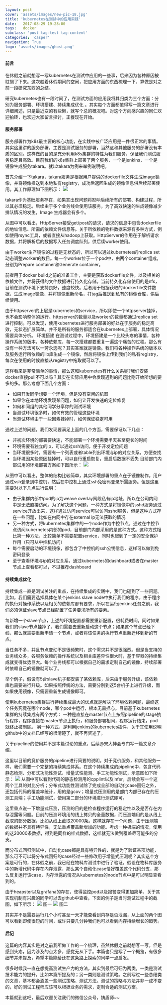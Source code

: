 ```yaml
---
layout: post
cover: 'assets/images/new-pic-18.jpg'
title: 'kubernetes在测试中的应用实践'
date:   2017-08-29 19:28:00
tags: 	docker
subclass: 'post tag-test tag-content'
categories: 'casper'
navigation: True
logo: 'assets/images/ghost.png'
---
```

<h4>前言</h4>
在休假之前就想写一写kubernetes在测试中应用的一些事，后来因为各种原因被耽搁了下来。这次趁着休假期间的空闲，把应用方面的东西梳理一下，算做是对之前一段研究东西的总结。

研究kubernetes也有一段时间了，在测试方面的应用我将其归类为三个方面：分别为服务部署、环境搭建、持续集成优化 。其实每个方面都值得写一篇文章进行详细阐述，只是最近变的有些懒，就写个总的概况吧。对这个方向感兴趣的同仁欢迎拍砖，也欢迎大家留言探讨，正餐现在开始。

<h4>服务部署</h4>
服务部署作为k8s最主要的核心功能，在实践中被广泛应用是一件很正常的事情。其实这里讲的服务部署，主要是测试服务的部署，当然这和其他服务的部署没有本质的区别。这样做的目的是充分利用k8s集群的特性为我们服务，保证我们测试服务稳定且高效。目前我们的k8s集群上部署了两个服务，一个是jenkins，一个是镜像生成服务takara。就以takara为例来举例说明吧。

首先介绍一下takara，takara服务是根据用户提供的dockerfile文件生成image镜像，并将镜像推送到本地私有registry，成功后返回生成的镜像信息供后续部署使用。其工作原理如下图所示：
![](/images/k8s/takara.jpg)

takara作为基础服务存在，如果其出现问题将影响后续所有的部署、构建过程，所以其必须稳定。后续由于多个业务线会使用该服务，为了高效快速的生成镜像减少排队情况的发生，Image 生成器会有多个。

从图中可以看出，HttpServer接受get/post的请求，请求的信息中包含dockerfile的地址信息、所需的依赖文件信息等。关于所依赖的物料数据来源有多种方式，例如使用rsync工具，或者直接从hadoop上获取。HttpServer的作用在于解析请求数据，并将解析后的数据写入任务调度队列，供后续worker使用。

由于worker生产镜像的过程是无状态的，所以可以通过kubernetes的replica set动态调整worker的数目。每一个worker位于一个pod中，由两个container组成，分别为Prepare container和Generate container。

前者用于docker build之前的准备工作，主要是获取dockerfile文件，以及相关的依赖文件，并将获得的文件数据进行持久化存储。当前持久化存储使用的是nfs，目前在测试环境下支持良好，速度较快。后者用于根据获取的dockerfile文件数据，生成image镜像，并将镜像重新命名，打tag后推送到私有的镜像仓库，供后续使用。

由于httpserver的上层是kubernetes的service，所以即使一个httpserver挂掉，也不会影响整体的运行。httpserver的数量以及worker的数量都通过replica set进行控制。可以发现，使用kubernetes进行服务部署的好处在于服务的稳定高效，无状态扩展简单。并不是所有的服务都适合在kubernetes上部署，具体情况需要具体分析。
环境搭建
在测试过程中，环境搭建是一个比较头疼的事情，各种操作系统的版本，各种依赖库，每一次搭建都要重复一遍这个痛苦的过程。那么有没有一种方法可以一劳永逸呢？其实答案就是镜像。我们将各种操作系统的版本以及服务运行所依赖的lib库生成一个镜像，然后将镜像上传到我们的私有registry，每次在使用的时候直接从registry中拖取就可以了。

这样看来是非常简单的事情，那么这和kubernetes有什么关系呢?我们安装docker直接pull不可以吗？其实在实际应用中会发现遇到的问题比刚开始所想的要多的多。那么考虑下面几个方面：
- 如果开发同学想要一个环境，但是没有空闲的机器
- 如果你在本地环境发现某问题，如何让开发快速的定位修复
- 如何和同组的其他同学分享你的测试环境
- 当测试环境很多时，如何有效的管理这些环境
- 当测试环境由于一些因素挂掉时，如何保证稳定可用

通过上述的问题，我们发现要满足上面的几个方面，需要保证以下几点：
- 非初次环境的部署要快速，不能部署一个环境需要半天甚至更长的时间
- 环境需要有独立的ip，可以通过ssh访问，便于开发定位问题
- 当环境很多时，需要有一个列表或者table列出环境与ip的对应关系，方便查找
- 当环境因某些原因挂掉时，可以自行重启恢复，重启后数据不丢失
目前部门内部试用的环境部署方案如下图所示：
![](/images/k8s/ssh.jpg)

从图中可以看出，整体的结构比较简单，其实环境部署的重点在于镜像制作。用户通过ssh登录到中控机，然后在中控机上通过ssh免密码登录所需服务。但是这里需要对以下几点进行说明：
- 由于集群内部中pod的ip为weave overlay网段私有ip地址，所以在公司内网中是无法直接访问。为了解决这个问题，一种方式是将镜像中的sshd服务通过service开放出来，这样通过访问service可以访问sshd服务，但是这种方式存在一些问题，比如在内网中存在external ip无法获取的情况
- 另一种方式，将kubernetes集群中的一个node作为中控节点，通过在中控节点访问kubernetes内部的pod，目前部门内部采用的是这种方式。这种方式相比第一种方法，比较简单不需要配置service，同时也起到了一定的安全保护作用（只可从中控机访问）
- 每个需要启动的环境镜像，都包含了中控机的ssh公钥信息，这样可以做到免密码登录
- 至于查看环境与ip的对应关系，通过kubernetes的dashboard或者在master节点上查看都可以，不过推荐dashboard

<h4>持续集成优化</h4>
持续集成一直是测试关注的重点，在持续集成的实践中，我们也碰到了一些问题。比如，我们需要选择具体在某个jenkins slave node中执行我们的程序，由于程序的执行对操作系统以及相关的依赖库都有要求，所以在运行jenkins任务之前，我们必须保证slave节点已经配置了任务要求所有的要素。

每新增一个slave节点，上述的环境配置都需要重新配置，很耗费时间。同时如果我们的slave节点挂掉了，我们需要去重新启动这个节点；如果这个节点已经下线，那么就需要重新申请一个节点，或者将该任务的执行节点重新迁移到新的节点。

当任务不多，并且节点变动不是很频繁时，这个需求并不是很强烈。但是当支持的业务线众多，各服务依赖的操作系统以及相关库差异性很大时，基于容器的持续集成就变得优势巨大。每个业务线都可以根据自己的需求定制自己的镜像，持续部署时依赖自己的镜像就可以了。

举个例子，假设有5台slave机子都安装了某依赖库，后来由于服务升级，该依赖库也需要进行升级。如果按照传统的方法，需要分别到这5台机子上进行升级，而如果使用镜像，只需要重新生成镜像即可。

使用kubernetes集群进行持续集成最大的优点就是解决了环境依赖问题，最终这个任务究竟在哪个node，哪个pod中运行，根本无需担心。目前基于kubernetes集群的持续集成有两个方式：
一种是直接在master节点上按照pipeline的stage执行程序，程序直接在master节点上执行，和服务部署相同，程序运行结束，pod就终止被删除。
另一种方式，是利用jenkins的kubernetes插件，关于其使用说明github中的文档已经写的很清楚了，就不再赘述了。

关于pipeline的使用并不是本篇讨论的重点，后续@宋大神会专门写一篇文章介绍。

这里以目前的竞价服务的pipeline进行简要的说明。对于竞价服务，和其他服务一样，我们需要一个完整的持续集成体系。在这个持续集成的pipeline中，包含代码静态检测、分布式功能性测试、增量式性能测、手工功能性测试，示意图如下所示：
![](/images/k8s/pipeline.jpg)
从图中可以看到代码的静态检测用的cpplint以及infer，后续会写一个这两个工具的对比分析；分布式功能性测试除了完成全部的自动化case回归之外，还包括代码的覆盖率统计，用的是gcov；增量式压测用的是部门内部已存在的压测工具端；手工功能测试，使用第二部分的环境进行测试即可。

这里重点说一下增量式压测，压测的目的是检查程序运行的稳定性以及是否存在内存泄露等问题。目前的压测环境用的线上拷贝的全量数据，而压测端用的是从线上截取的部分数据，比如从线上截取20000条。这样就存在一个问题，由于压测端的数据并不具有特异性，无法重点覆盖新增加的功能。考虑一种极端的情况，使用的这20000条数据，得到是同样的样式数据，这样就无法做到覆盖尽可能多的分支。

而分布式回归测试中，自动化case都是具有特异性的，就是为了验证某项功能，那么可不可以将分布式回归的case经过一些修改用于增量式压测呢？其实这个方案是可行的，在休假之前，我已经在物料库测试中进行了验证。假设在物料库服务中的新增代码中存在内存泄露，那么某个自动化case恰好覆盖这个代码分支，那么反复运行该case，内存泄露的情况从kubernetes的node节点中是可以明显查看到的。

由于heapster以及grafana的存在，使得监控pod以及报警变得更加简单，关于其实现机制有兴趣的同学可以去github中查看，下面的例子是当时测试过程中的截图，如下所示：
![](/images/k8s/material1.jpg)
图一
![](/images/k8s/material2.jpg)
图二

其实并不是需要运行几个小时甚至一天才能查看到内存是否泄漏，从上面的两个图可以看到即使很短的时间，或许只要几分钟我们也可以看到内存持续增长的趋势。

<h4>后记</h4>
这篇的内容其实是对之前我所做工作的一个梳理，虽然休假之前就想写一写，但是感到头疼，因为涉及的点太多，感觉无从下手。本篇也只是写了一个概览，有很多细节并未提及，希望本篇能给还在这条路上探索的同学一点启发。

很多时候我一直在想提高测试生产力的方法，其实到最后可归为两类，一类是测试技术能力的提升，比如本篇所提及的；另一类则是测试策略。之前写过一些总结类的文章，基本都会涵盖一些测试策略、测试方法。测试的策略与方法并非一成不变的，好的测试工程师应该可以根据业务的需求，定制合适的测试方案。

本篇就到这吧，最后欢迎关注我们的微信公众号，铸盾师~~
